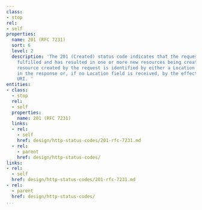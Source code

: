 ```yaml
---
class:
- stop
rel:
- self
properties:
  name: 201 (RFC 7231)
  sort: 6
  level: 2
  description: 'The 201 (Created) status code indicates that the request has been
    fulfilled and has resulted in one or more new resources being created. The primary
    resource created by the request is identified by either a Location header field
    in the response or, if no Location field is received, by the effective request
    URI. '
entities:
- class:
  - stop
  rel:
  - self
  properties:
    name: 201 (RFC 7231)
  links:
  - rel:
    - self
    href: design/http-status-codes/201-rfc-7231.md
  - rel:
    - parent
    href: design/http-status-codes/
links:
- rel:
  - self
  href: design/http-status-codes/201-rfc-7231.md
- rel:
  - parent
  href: design/http-status-codes/
...
```

